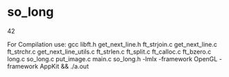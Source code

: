 # so_long
42

For Compilation use:
gcc libft.h get_next_line.h ft_strjoin.c get_next_line.c ft_strchr.c get_next_line_utils.c ft_strlen.c ft_split.c ft_calloc.c ft_bzero.c long.c so_long.c put_image.c main.c so_long.h -lmlx -framework OpenGL -framework AppKit && ./a.out
